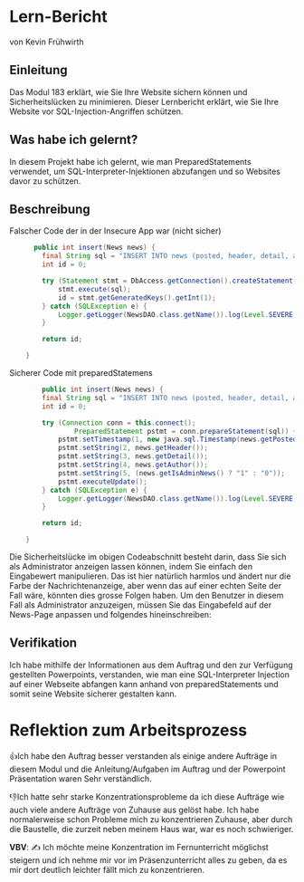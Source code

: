 # Lern-Bericht
von Kevin Frühwirth

## Einleitung

Das Modul 183 erklärt, wie Sie Ihre Website sichern können und Sicherheitslücken zu minimieren. Dieser Lernbericht erklärt, wie Sie Ihre Website vor SQL-Injection-Angriffen schützen.

## Was habe ich gelernt?

In diesem Projekt habe ich gelernt, wie man PreparedStatements verwendet, um SQL-Interpreter-Injektionen abzufangen und so Websites davor zu schützen.

## Beschreibung
Falscher Code der in der Insecure App war (nicht sicher)

```java
      public int insert(News news) {
        final String sql = "INSERT INTO news (posted, header, detail, author, is_admin_news) VALUES ('" + new java.sql.Timestamp(news.getPosted().getTime()) + "','" + news.getHeader() + "','" + news.getDetail() + "','" + news.getAuthor() + "'," + (news.getIsAdminNews() ? "1" : "0") + ")";
        int id = 0;

        try (Statement stmt = DbAccess.getConnection().createStatement()) {
            stmt.execute(sql);
            id = stmt.getGeneratedKeys().getInt(1);
        } catch (SQLException e) {
            Logger.getLogger(NewsDAO.class.getName()).log(Level.SEVERE, null, e);
        }

        return id;

    }
```

Sicherer Code mit preparedStatemens

```java
        public int insert(News news) {
        final String sql = "INSERT INTO news (posted, header, detail, author, is_admin_news) VALUES (?, ?, ?, ?, ?)";
        int id = 0;

        try (Connection conn = this.connect();
                PreparedStatement pstmt = conn.prepareStatement(sql)) {
            pstmt.setTimestamp(1, new java.sql.Timestamp(news.getPosted().getTime()));
            pstmt.setString(2, news.getHeader());
            pstmt.setString(3, news.getDetail());
            pstmt.setString(4, news.getAuthor());
            pstmt.setString(5, (news.getIsAdminNews() ? "1" : "0"));
            pstmt.executeUpdate();
        } catch (SQLException e) {
            Logger.getLogger(NewsDAO.class.getName()).log(Level.SEVERE, null, e);
        }

        return id;

    }
```

Die Sicherheitslücke im obigen Codeabschnitt besteht darin, dass Sie sich als Administrator anzeigen lassen können, indem Sie einfach den Eingabewert manipulieren. Das ist hier natürlich harmlos und ändert nur die Farbe der Nachrichtenanzeige, aber wenn das auf einer echten Seite der Fall wäre, könnten dies grosse Folgen haben. Um den Benutzer in diesem Fall als Administrator anzuzeigen, müssen Sie das Eingabefeld auf der News-Page anpassen und folgendes hineinschreiben:

## Verifikation

Ich habe mithilfe der Informationen aus dem Auftrag und den zur Verfügung gestellten Powerpoints, verstanden, wie man eine SQL-Interpreter Injection auf einer Webseite abfangen kann anhand von preparedStatements und somit seine Website sicherer gestalten kann.

# Reflektion zum Arbeitsprozess

👍Ich habe den Auftrag besser verstanden als einige andere Aufträge in diesem Modul und die Anleitung/Aufgaben im Auftrag und der Powerpoint Präsentation waren Sehr verständlich.

👎Ich hatte sehr starke Konzentrationsprobleme da ich diese Aufträge wie auch viele andere Aufträge von Zuhause aus gelöst habe. Ich habe normalerweise schon Probleme mich zu konzentrieren Zuhause, aber durch die Baustelle, die zurzeit neben meinem Haus war, war es noch schwieriger.

**VBV**: ✍️ Ich möchte meine Konzentration im Fernunterricht möglichst steigern und ich nehme mir vor im Präsenzunterricht alles zu geben, da es mir dort deutlich leichter fällt mich zu konzentrieren.

